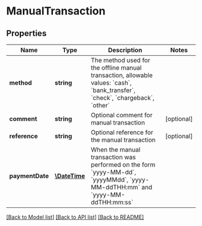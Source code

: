 # ManualTransaction

## Properties
Name | Type | Description | Notes
------------ | ------------- | ------------- | -------------
**method** | **string** | The method used for the offline manual transaction, allowable values: &#x60;cash&#x60;, &#x60;bank_transfer&#x60;, &#x60;check&#x60;, &#x60;chargeback&#x60;, &#x60;other&#x60; | 
**comment** | **string** | Optional comment for manual transaction | [optional] 
**reference** | **string** | Optional reference for the manual transaction | [optional] 
**paymentDate** | [**\DateTime**](\DateTime.md) | When the manual transaction was performed on the form &#x60;yyyy-MM-dd&#x60;, &#x60;yyyyMMdd&#x60;, &#x60;yyyy-MM-ddTHH:mm&#x60; and &#x60;yyyy-MM-ddTHH:mm:ss&#x60; | 

[[Back to Model list]](../README.md#documentation-for-models) [[Back to API list]](../README.md#documentation-for-api-endpoints) [[Back to README]](../README.md)



